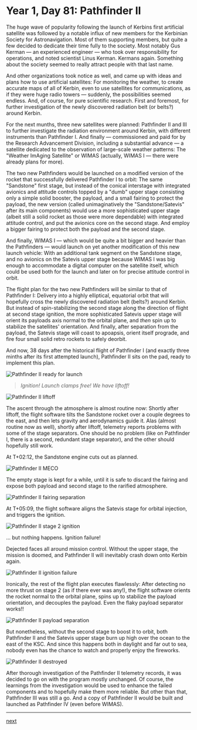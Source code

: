 # Year 1, Day 81: Pathfinder II

The huge wave of popularity following the launch of Kerbins first artificial satellite was followed by a notable influx of new members for the Kerbinian Society for Astronavigation. Most of them supporting members, but quite a few decided to dedicate their time fully to the society. Most notably Gus Kerman — an experienced engineer — who took over responsibility for operations, and noted scientist Linus Kerman. Kermans again. Something about the society seemed to really attract people with that last name.

And other organizations took notice as well, and came up with ideas and plans how to use artificial satellites: For monitoring the weather, to create accurate maps of all of Kerbin, even to use satellites for communications, as if they were huge radio towers — suddenly, the possibilities seemed endless. And, of course, for pure scientific research. First and foremost, for further investigation of the newly discovered radiation belt (or belts?) around Kerbin.

For the next munths, three new satellites were planned: Pathfinder II and III to further investigate the radiation environment around Kerbin, with different instruments than Pathfinder I. And finally — commissioned and paid for by the Research Advancement Division, including a substantial advance — a satellite dedicated to the observation of large-scale weather patterns: The "Weather ImAging Satellite" or WIMAS (actually, WIMAS I — there were already plans for more).

The two new Pathfinders would be launched on a modified version of the rocket that successfully delivered Pathfinder I to orbit: The same "Sandstone" first stage, but instead of the conical interstage with integrated avionics and attitude controls topped by a "dumb" upper stage consisting only a simple solid booster, the payload, and a small fairing to protect the payload, the new version (called unimaginatively the "Sandstone/Satevis" after its main components) would use a more sophisticated upper stage (albeit still a solid rocket as those were more dependable) with integrated attitude control, and put the avionics core on the second stage. And employ a bigger fairing to protect both the payload and the second stage.

And finally, WIMAS I — which would be quite a bit bigger and heavier than the Pathfinders — would launch on yet another modification of this new launch vehicle: With an additional tank segment on the Sandstone stage, and no avionics on the Satevis upper stage because WIMAS I was big enough to accommodate a digital computer on the satellite itself, which could be used both for the launch and later on for precise attitude control in orbit.

The flight plan for the two new Pathfinders will be similar to that of Pathfinder I: Delivery into a highly elliptical, equatorial orbit that will hopefully cross the newly discovered radiation belt (belts?) around Kerbin. But instead of spin-stabilizing the second stage along the direction of flight at second stage ignition, the more sophisticated Satevis upper stage will orient its payloads axis normal to the orbital plane, and _then_ spin up to stabilize the satellites' orientation. And finally, after separation from the payload, the Satevis stage will coast to apoapsis, orient itself prograde, and fire four small solid retro rockets to safely deorbit.

And now, 38 days after the historical flight of Pathfinder I (and exactly three minths after its first attempted launch), Pathfinder II sits on the pad, ready to implement this plan.

![Pathfinder II ready for launch](./Pathfinder_II-001:081-09:30:15.jpg)

> _Ignition! Launch clamps free! We have liftoff!_

![Pathfinder II liftoff](./Pathfinder_II-001:081-09:30:45.jpg)

The ascent through the atmosphere is almost routine now: Shortly after liftoff, the flight software tilts the Sandstone rocket over a couple degrees to the east, and then lets gravity and aerodynamics guide it. Alas (almost routine now as well), shortly after liftoff, telemetry reports problems with some of the stage separators. One should be no problem (like on Pathfinder I, there is a second, redundant stage separator), and the other should hopefully still work.

At T+02:12, the Sandstone engine cuts out as planned.

![Pathfinder II MECO](./Pathfinder_II-001:081-09:32:57.jpg)

 The empty stage is kept for a while, until it is safe to discard the fairing and expose both payload and second stage to the rarified atmosphere.

![Pathfinder II fairing separation](./Pathfinder_II-001:081-09:33:55.jpg)

At T+05:09, the flight software aligns the Satevis stage for orbital injection, and triggers the ignition.

![Pathfinder II stage 2 ignition](./Pathfinder_II-001:081-09:35:55.jpg)

... but nothing happens. Ignition failure!

Dejected faces all around mission control. Without the upper stage, the mission is doomed, and Pathfinder II will inevitably crash down onto Kerbin again.

![Pathfinder II ignition failure](./Pathfinder_II-001:081-09:36:00.jpg)

Ironically, the rest of the flight plan executes flawlessly: After detecting no more thrust on stage 2 (as if there ever was any!), the flight software orients the rocket normal to the orbital plane, spins up to stabilize the payload orientation, and decouples the payload. Even the flaky payload separator works!!

![Pathfinder II payload separation](./Pathfinder_II-001:081-09:37:28.jpg)

But nonetheless, without the second stage to boost it to orbit, both Pathfinder II and the Satevis upper stage burn up high over the ocean to the east of the KSC. And since this happens both in daylight and far out to sea, nobody even has the chance to watch and properly enjoy the fireworks.

![Pathfinder II destroyed](./Pathfinder_II-001:081-09:37:30.jpg)

After thorough investigation of the Pathfinder II telemetry records, it was decided to go on with the program mostly unchanged. Of course, the learnings from the investigation would be used to enhance the failed components and to hopefully make them more reliable. But other than that, Pathfinder III was still a go. And a copy of Pathfinder II would be built and launched as Pathfinder IV (even before WIMAS).

----------------------------------------------------------------------------------
[next](../episode7/story.md)